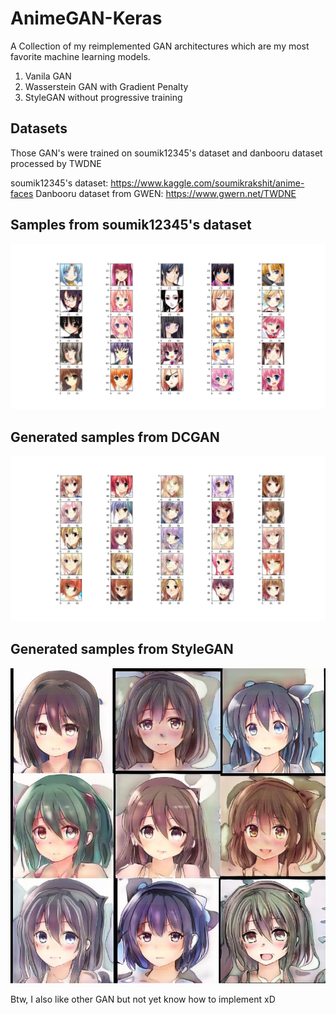 # AnimeGAN-Keras
A Collection of my reimplemented GAN architectures which are my most favorite machine learning models.

1. Vanila GAN
2. Wasserstein GAN with Gradient Penalty
3. StyleGAN without progressive training

## Datasets

Those GAN's were trained on soumik12345's dataset and danbooru dataset processed by TWDNE

soumik12345's dataset: https://www.kaggle.com/soumikrakshit/anime-faces
Danbooru dataset from GWEN: https://www.gwern.net/TWDNE

## Samples from soumik12345's dataset
![Training_Samples](Training_Samples.jpg)

## Generated samples from DCGAN
![DCGAN_Preview](DCGANPreview.jpg)

## Generated samples from StyleGAN
![StyleGAN_Preview](StyleGANPreview.jpg)


Btw, I also like other GAN but not yet know how to implement xD

